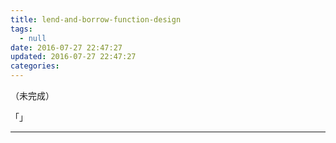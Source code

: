 ```yaml
---
title: lend-and-borrow-function-design
tags:
  - null
date: 2016-07-27 22:47:27
updated: 2016-07-27 22:47:27
categories:
---
```


（未完成）

「」

<!-- more -->

---